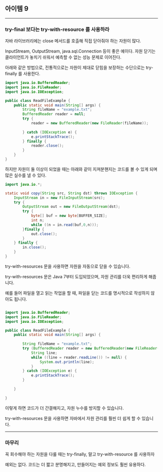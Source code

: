 
## 아이템 9

---

### try-final 보다는 try-with-resource 를 사용하라

자바 라이브러리에는 close 메서드를 호출해 직접 닫아줘야 하는 자원이 많다.

InputStream, OutputStream, java.sql.Connection 등이 좋은 예이다. 자원 닫기는 클라이언트가 놓치기 쉬워서 예측할 수 없는 성능 문제로 이어진다.

아래와 같은 방법으로, 전통적으로는 자원이 제대로 닫힘을 보장하는 수단으로는 try-finally 를 사용한다.

```java
import java.io.BufferedReader;
import java.io.FileReader;
import java.io.IOException;

public class ReadFileExample {
    public static void main(String[] args) {
        String fileName = "example.txt";
        BufferedReader reader = null;
        try {
            reader = new BufferedReader(new FileReader(fileName));
    
        } catch (IOException e) {
            e.printStackTrace();
        } finally {
            reader.close();
        }
    }
}
```


하지만 자원이 둘 이상이 되었을 때는 아래와 같이 지져분핸지는 코드를 볼 수 있게 되며
많은 실수를 낼 수 있다.

```java
import java.io.*;

static void copy(String src, String dst) throws IOException {
    InputStream in = new FileInputStream(src);
    try {
        OutputStream out = new FileOutputStream(dst);
        try {
            byte[] buf = new byte[BUFFER_SIZE];
            int n;
            while ((n = in.read(buf,0,n)));
        }finally {
            out.close();
        }
    } finally {
        in.close();
    }
}
```


try-with-resources 문을 사용하면 자원을 자동으로 닫을 수 있습니다. 

try-with-resources 문은 Java 7부터 도입되었으며, 
자원 관리를 더욱 편리하게 해줍니다. 

예를 들어 파일을 열고 읽는 작업을 할 때, 파일을 닫는 코드를 명시적으로 작성하지 않아도 됩니다.

```java

import java.io.BufferedReader;
import java.io.FileReader;
import java.io.IOException;

public class ReadFileExample {
    public static void main(String[] args) {
        
        String fileName = "example.txt";
        try (BufferedReader reader = new BufferedReader(new FileReader(fileName))) {
            String line;
            while ((line = reader.readLine()) != null) {
                System.out.println(line);
            }
        } catch (IOException e) {
            e.printStackTrace();
        }
        
    }
    
}

```
이렇게 하면 코드가 더 간결해지고, 자원 누수를 방지할 수 있습니다. 

try-with-resources 문을 사용하면 자바에서 자원 관리를 훨씬 더 쉽게 할 수 있습니다.



---


### 마무리

꼭 회수해야 하는 자원을 다룰 때는 try-finally, 말고 try-with-resource 를 사용하자

예외는 없다. 코드는 더 짧고 분명해지고, 만들어지는 예외 정보도 훨씬 유용하다.